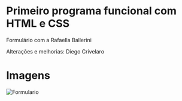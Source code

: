 # Primeiro programa funcional com HTML e CSS

  <p>Formulário com a Rafaella Ballerini</p>
  <p>Alterações e melhorias: Diego Crivelaro</P>
  
# Imagens

![Formulario](https://github.com/juliaeduarda-rg/Formulario-HTML-CSS/blob/main/formulário.png)
 
